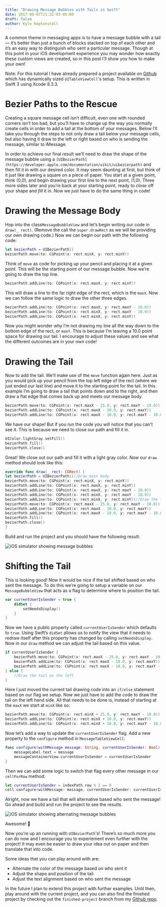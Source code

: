 ```yaml
---
title: "Drawing Message Bubbles with Tails in Swift"
date: 2017-09-07T21:32:03-05:00
draft: false
author: Kyle Haptonstall
---
```


A common theme in messaging apps is to have a message bubble with a tail — it’s better than just a bunch of blocks stacked on top of each other and it’s an easy way to distinguish who sent a particular message. Though at this point in your iOS development experience you may wonder how exactly these custom views are created, so in this post I’ll show you how to make your own!

Note: For this tutorial I have already prepared a project available on [Github](https://github.com/khaptonstall/ios-message-bubble-demo) which has dynamically sized `UITableViewCell`'s setup. This is written in Swift 3 using Xcode 8.3.3.

Bezier Paths to the Rescue
==========================

Creating a square message cell isn’t difficult, even one with rounded corners isn’t too bad, but you’ll have to change up the way you normally create cells in order to add a tail at the bottom of your messages. Below I’ll take you through the steps to not only draw a tail below your message cells, but also having it draw to the left or right based on who is sending the message, similar to iMessage.

In order to achieve our final result we’ll need to draw the shape of the message bubble using a `[UIBezierPath](https://developer.apple.com/documentation/uikit/uibezierpath)` and then fill it in with our desired color. It may seem daunting at first, but think of it just like drawing a square on a piece of paper. You start at a given point, think (0,0), and begin drawing your first line to the next point, (1,0). Three more sides later and you’re back at your starting point, ready to _close_ off your shape and _fill_ it in. Now we just have to do the same thing in code!

Drawing the Message Body
========================

Hop into the class`MessageBubbleView` and let’s begin writing our code in `draw(_ rect)`. (Remove the call the `super.drawRect` as we will be providing our own drawing code.) Now we can begin our path with the following code:

```swift
let bezierPath = UIBezierPath()
bezierPath.move(to: CGPoint(x: rect.minX, y: rect.minY))
```

Think of `move` as code for picking up your pencil and placing it at a given point. This will be the starting point of our message bubble. Now we’re going to draw the top line.

```swift
bezierPath.addLine(to: CGPoint(x: rect.maxX, y: rect.minY))
```

This will draw a line to the far right edge of the rect, which is the `maxX`. Now we can follow the same logic to draw the other three edges.

```swift
bezierPath.addLine(to: CGPoint(x: rect.maxX, y: rect.maxY - 10.0))
bezierPath.addLine(to: CGPoint(x: rect.minX, y: rect.maxY - 10.0))
bezierPath.addLine(to: CGPoint(x: rect.minX, y: rect.minY))
```

Now you might wonder why I’m not drawing my line all the way down to the bottom edge of the rect, or `maxY`. This is because I’m leaving a 10.0 point space for drawing our tail. I encourage to adjust these values and see what the different outcomes are in your own code!

Drawing the Tail
================

Now to add the tail. We’ll make use of the `move` function again here. Just as you would pick up your pencil from the top left edge of the rect (where we just ended our last line) and move it to the starting point for the tail. In this example I’m going to draw a tail that points down and to the right, and then draw a flat edge that comes back up and meets our message body.

```swift
bezierPath.move(to: CGPoint(x: rect.maxX - 25.0, y: rect.maxY - 10.0))
bezierPath.addLine(to: CGPoint(x: rect.maxX - 10.0, y: rect.maxY))
bezierPath.addLine(to: CGPoint(x: rect.maxX - 10.0, y: rect.maxY - 10.0))
```

We have our shape! But if you run the code you will notice that you can’t see it. This is because we need to close our path and fill it in.

```swift
UIColor.lightGray.setFill()
bezierPath.fill()
bezierPath.close()
```

Great! We close out our path and fill it with a light gray color. Now our `draw` method should look like this:

```swift
override func draw(_ rect: CGRect) {
let bezierPath = UIBezierPath()//Draw main body
bezierPath.move(to: CGPoint(x: rect.minX, y: rect.minY))
bezierPath.addLine(to: CGPoint(x: rect.maxX, y: rect.minY))
bezierPath.addLine(to: CGPoint(x: rect.maxX, y: rect.maxY - 10.0))
bezierPath.addLine(to: CGPoint(x: rect.minX, y: rect.maxY - 10.0))
bezierPath.addLine(to: CGPoint(x: rect.minX, y: rect.minY))//Draw the tail
bezierPath.move(to: CGPoint(x: rect.maxX - 25.0, y: rect.maxY - 10.0))
bezierPath.addLine(to: CGPoint(x: rect.maxX - 10.0, y: rect.maxY))
bezierPath.addLine(to: CGPoint(x: rect.maxX - 10.0, y: rect.maxY - 10.0))UIColor.lightGray.setFill()
bezierPath.fill()
bezierPath.close()
}
```

Build and run the project and you should have the following result:

![iOS simulator showing message bubbles](https://miro.medium.com/v2/resize:fit:900/format:webp/1*L5fFbpClfic3-BRRUpIVdA.png)

Shifting the Tail
=================

This is looking good! Now it would be nice if the tail shifted based on who sent the message. To do this we’re going to setup a variable on our `MessageBubbleView` that acts as a flag to determine where to position the tail.

```swift
var currentUserIsSender = true {
    didSet {
        setNeedsDisplay()
    }
}
```

Now we have a public property called `currentUserIsSender` which defaults to `true`. Using Swift’s `didSet` allows us to notify the view that it needs to redraw itself after this property has changed by calling `setNeedsDisplay`. Now in our `draw` method we can adjust the tail based on this value.

```swift
if currentUserIsSender {
    bezierPath.move(to: CGPoint(x: rect.maxX - 25.0, y: rect.maxY - 10.0))
    bezierPath.addLine(to: CGPoint(x: rect.maxX - 10.0, y: rect.maxY))
    bezierPath.addLine(to: CGPoint(x: rect.maxX - 10.0, y: rect.maxY - 10.0))
} else {
    //Draw the tail on the left
}
```

Here I just moved the current tail drawing code into an `if/else` statement based on our flag we setup. Now we just have to add the code to draw the tail on the left hand side. All that needs to be done is, instead of starting at the `maxX` we start at `minX` like so:

```swift
bezierPath.move(to: CGPoint(x: rect.minX + 25.0, y: rect.maxY - 10.0))
bezierPath.addLine(to: CGPoint(x: rect.minX + 10.0, y: rect.maxY))
bezierPath.addLine(to: CGPoint(x: rect.minX + 10.0, y: rect.maxY - 10.0))
```

Now let’s add a way to update the `currentUserIsSender` flag. Add a new property to the `configure` method in `MessageTableViewCell`:

```swift
func configure(withMessage message: String, currentUserIsSender: Bool) {
    messageLabel.text = message
    messageContainerView.currentUserIsSender = currentUserIsSender
}
```

Then we can add some logic to switch that flag every other message in our `cellForRow` method:

```swift
let currentUserIsSender = indexPath.row % 2 == 0
cell.configure(withMessage: message, currentUserIsSender: currentUserIsSender)
```

Alright, now we have a tail that will alternative based who sent the message! Go ahead and build and run the project to see the results.

![iOS simulator showing alternating message bubbles](https://miro.medium.com/v2/resize:fit:900/format:webp/1*2yQ3eHhDkwVHp_ixc2T8Qw.png)

Awesome! 🎉

Now you’re up an running with `UIBezierPath`'s! There’s so much more you can do now and I encourage you to experiement even further with the project! It may even be easier to draw your idea out on paper and then translate that into code.

Some ideas that you can play around with are:

*   Alternate the color of the message based on who sent it
*   Adjust the shape and position of the tail
*   Adjust the text alignment based on who sent the message

In the future I plan to extend this project with further examples. Until then, play around with the current project, and you can also find the finished project by checking out the `finished-project` branch from my [Github repo](https://github.com/khaptonstall/ios-message-bubble-demo).
